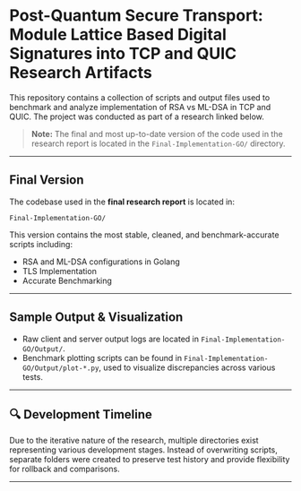 # Post-Quantum Secure Transport: Module Lattice Based Digital Signatures into TCP and QUIC Research Artifacts

This repository contains a collection of scripts and output files used to benchmark and analyze implementation of RSA vs ML-DSA in TCP and QUIC. The project was conducted as part of a research linked below.

> **Note:** The final and most up-to-date version of the code used in the research report is located in the `Final-Implementation-GO/` directory.

---

## Final Version

The codebase used in the **final research report** is located in:

`Final-Implementation-GO/`

This version contains the most stable, cleaned, and benchmark-accurate scripts including:
- RSA and ML-DSA configurations in Golang
- TLS Implementation
- Accurate Benchmarking

---

## Sample Output & Visualization

- Raw client and server output logs are located in `Final-Implementation-GO/Output/`.
- Benchmark plotting scripts can be found in `Final-Implementation-GO/Output/plot-*.py`, used to visualize discrepancies across various tests.

---

## 🔍 Development Timeline

Due to the iterative nature of the research, multiple directories exist representing various development stages. Instead of overwriting scripts, separate folders were created to preserve test history and provide flexibility for rollback and comparisons.

---

